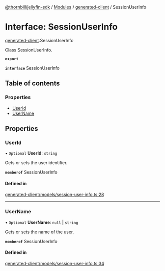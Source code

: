 [@thornbill/jellyfin-sdk](../README.md) / [Modules](../modules.md) / [generated-client](../modules/generated_client.md) / SessionUserInfo

# Interface: SessionUserInfo

[generated-client](../modules/generated_client.md).SessionUserInfo

Class SessionUserInfo.

**`export`**

**`interface`** SessionUserInfo

## Table of contents

### Properties

- [UserId](generated_client.SessionUserInfo.md#userid)
- [UserName](generated_client.SessionUserInfo.md#username)

## Properties

### UserId

• `Optional` **UserId**: `string`

Gets or sets the user identifier.

**`memberof`** SessionUserInfo

#### Defined in

[generated-client/models/session-user-info.ts:28](https://github.com/jellyfin/jellyfin-sdk-typescript/blob/fa599ae/src/generated-client/models/session-user-info.ts#L28)

___

### UserName

• `Optional` **UserName**: ``null`` \| `string`

Gets or sets the name of the user.

**`memberof`** SessionUserInfo

#### Defined in

[generated-client/models/session-user-info.ts:34](https://github.com/jellyfin/jellyfin-sdk-typescript/blob/fa599ae/src/generated-client/models/session-user-info.ts#L34)
